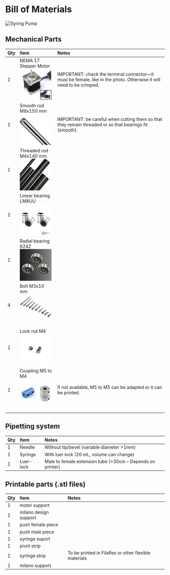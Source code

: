 # Bill of Materials

![Syring Pump](syringe-pump.jpg)

## Mechanical Parts

Qty | Item | Notes
--- | :--- | :--- 
1	| NEMA 17 Stepper Motor <br> ![](img/nema-motor.jpg)          | IMPORTANT: check the terminal connector—it must be female, like in the photo. Otherwise it will need to be crimped.
2	| Smooth rod M8x150 mm <br> ![](img/m8-smooth-rod.jpg)        | IMPORTANT: be careful when cutting them so that they remain threaded or so that  bearings fit (smooth).
1	| Threaded rod M4x140 mm <br> ![](img/m4-threaded-rod.jpg)    |
2	| Linear bearing LM8UU <br> ![](img/lm8uu-linear-bearing.jpg) |	
1	| Radial bearing 624Z <br> ![](img/624z-radial-bearing.jpg)   |	
4	| Bolt M3x10 mm	<br> ![](img/m3-10mm-bolts.jpg)               |
1	| Lock nut M4 <br> ![](img/m4-locknut.jpg)	                  |
1	| Coupling M5 to M4 <br> ![](img/m4-m5-coupling.jpg)          | If not available, M5 to M5 can be adapted or it can be printed.

## Pipetting system

Qty | Item      | Notes
--- | :---      | :---
1	| Needle    | Without tip/bevel (variable diameter >1mm)
1	| Syringe   | With luer lock (20 mL, volume can change)
1	| Luer-lock | Male to female extension tube (>30cm – Depends  on printer)

## Printable parts (.stl files)

Qty | Item                  | Notes
--- | :---                  | :---
1	| motor support	        | 
1	| milano design support |
1	| push female piece	    |
1	| push male piece	    |
1	| syringe suport	    |
1	| pivot strip	        |
1	| syringe strip         | To be printed in Filaflex or other flexible materials
1	| milano support        |